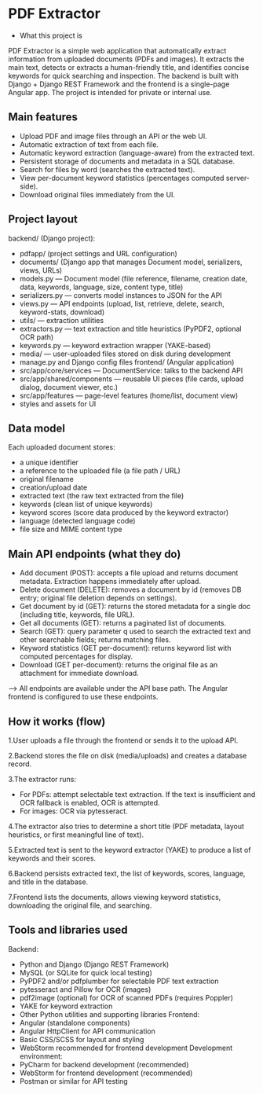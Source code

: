 # PDF Extractor
- What this project is

PDF Extractor is a simple web application that automatically extract information from uploaded documents (PDFs and images). It extracts the main text, detects or extracts a human-friendly title, and identifies concise keywords for quick searching and inspection. The backend is built with Django + Django REST Framework and the frontend is a single-page Angular app. The project is intended for private or internal use.
## Main features
- Upload PDF and image files through an API or the web UI.
- Automatic extraction of text from each file.
- Automatic keyword extraction (language-aware) from the extracted text.
- Persistent storage of documents and metadata in a SQL database.
- Search for files by word (searches the extracted text).
- View per-document keyword statistics (percentages computed server-side).
- Download original files immediately from the UI.
## Project layout
backend/ (Django project):
- pdfapp/ (project settings and URL configuration)
- documents/ (Django app that manages Document model, serializers, views, URLs)
- models.py — Document model (file reference, filename, creation date, data, keywords, language, size, content type, title)
- serializers.py — converts model instances to JSON for the API
- views.py — API endpoints (upload, list, retrieve, delete, search, keyword-stats, download)
- utils/ — extraction utilities
- extractors.py — text extraction and title heuristics (PyPDF2, optional OCR path)
- keywords.py — keyword extraction wrapper (YAKE-based)
- media/ — user-uploaded files stored on disk during development
- manage.py and Django config files
frontend/ (Angular application)
- src/app/core/services — DocumentService: talks to the backend API
- src/app/shared/components — reusable UI pieces (file cards, upload dialog, document viewer, etc.)
- src/app/features — page-level features (home/list, document view)
- styles and assets for UI
## Data model
Each uploaded document stores:
- a unique identifier
- a reference to the uploaded file (a file path / URL)
- original filename
- creation/upload date
- extracted text (the raw text extracted from the file)
- keywords (clean list of unique keywords)
- keyword scores (score data produced by the keyword extractor)
- language (detected language code)
- file size and MIME content type
## Main API endpoints (what they do)
- Add document (POST): accepts a file upload and returns document metadata. Extraction happens immediately after upload.
- Delete document (DELETE): removes a document by id (removes DB entry; original file deletion depends on settings).
- Get document by id (GET): returns the stored metadata for a single doc (including title, keywords, file URL).
- Get all documents (GET): returns a paginated list of documents.
- Search (GET): query parameter q used to search the extracted text and other searchable fields; returns matching files.
- Keyword statistics (GET per-document): returns keyword list with computed percentages for display.
- Download (GET per-document): returns the original file as an attachment for immediate download.

--> All endpoints are available under the API base path. The Angular frontend is configured to use these endpoints.
## How it works (flow)
1.User uploads a file through the frontend or sends it to the upload API.

2.Backend stores the file on disk (media/uploads) and creates a database record.

3.The extractor runs:
- For PDFs: attempt selectable text extraction. If the text is insufficient and OCR fallback is enabled, OCR is attempted.
- For images: OCR via pytesseract.

4.The extractor also tries to determine a short title (PDF metadata, layout heuristics, or first meaningful line of text).

5.Extracted text is sent to the keyword extractor (YAKE) to produce a list of keywords and their scores.

6.Backend persists extracted text, the list of keywords, scores, language, and title in the database.

7.Frontend lists the documents, allows viewing keyword statistics, downloading the original file, and searching.
## Tools and libraries used
Backend:
- Python and Django (Django REST Framework)
- MySQL (or SQLite for quick local testing)
- PyPDF2 and/or pdfplumber for selectable PDF text extraction
- pytesseract and Pillow for OCR (images)
- pdf2image (optional) for OCR of scanned PDFs (requires Poppler)
- YAKE for keyword extraction
- Other Python utilities and supporting libraries
Frontend:
- Angular (standalone components)
- Angular HttpClient for API communication
- Basic CSS/SCSS for layout and styling
- WebStorm recommended for frontend development
Development environment:
- PyCharm for backend development (recommended)
- WebStorm for frontend development (recommended)
- Postman or similar for API testing
